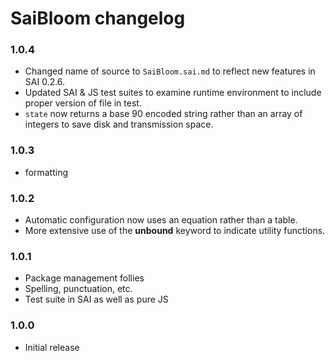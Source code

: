 # SaiBloom changelog

### 1.0.4

 - Changed name of source to `SaiBloom.sai.md` to reflect new features in SAI 0.2.6.
 - Updated SAI & JS test suites to examine runtime environment to include proper version of file in test.
 - `state` now returns a base 90 encoded string rather than an array of integers to save disk and transmission space.
 

### 1.0.3

 - formatting


### 1.0.2

 - Automatic configuration now uses an equation rather than a table.
 - More extensive use of the __unbound__ keyword to indicate utility functions.
 
 
### 1.0.1

 - Package management follies
 - Spelling, punctuation, etc.  
 - Test suite in SAI as well as pure JS


### 1.0.0

 - Initial release